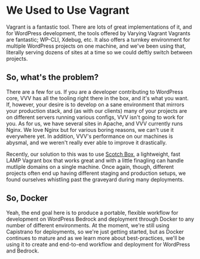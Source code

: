 # We Used to Use Vagrant

Vagrant is a fantastic tool. There are lots of great implementations of it, and for WordPress development, the tools offered by Varying Vagrant Vagrants are fantastic; WP-CLI, Xdebug, etc. It also offers a turnkey environment for multiple WordPress projects on one machine, and we've been using that, literally serving dozens of sites at a time so we could deftly switch between projects. 

## So, what's the problem?

There are a few for us. If you are a developer contributing to WordPress core, VVV has all the tooling right there in the box, and it's what you want. If, however, your desire is to develop on a sane environment that mirrors your production stack, and (as with our clients) many of your projects are on different servers running various configs, VVV isn't going to work for you. As for us, we have several sites in Apache, and VVV currently runs Nginx. We love Nginx but for various boring reasons, we can't use it everywhere yet. In addition, VVV's performance on our machines is abysmal, and we weren't really ever able to improve it drastically. 

Recently, our solution to this was to use [Scotch Box](https://box.scotch.io/), a lightweight, fast LAMP Vagrant box that works great and with a little finagling can handle mutliple domains on a single machine. Once again, though, different projects often end up having different staging and production setups, we found ourselves whistling past the graveyard during many deployments. 

## So, Docker

Yeah, the end goal here is to produce a portable, flexible workflow for development on WordPress Bedrock and deployment through Docker to any number of different environments. At the moment, we're still using Capistrano for deployments, so we're just getting started, but as Docker continues to mature and as we learn more about best-practices, we'll be using it to create and end-to-end workflow and deployment for WordPress and Bedrock. 